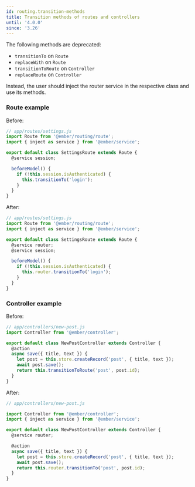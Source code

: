 ```yaml
---
id: routing.transition-methods
title: Transition methods of routes and controllers
until: '4.0.0'
since: '3.26'
---
```


The following methods are deprecated:
- `transitionTo` on `Route`
- `replaceWith` on `Route`
- `transitionToRoute` on `Controller`
- `replaceRoute` on `Controller`

Instead, the user should inject the router service in the respective class and use its methods.

### Route example

Before:

```javascript
// app/routes/settings.js
import Route from '@ember/routing/route';
import { inject as service } from '@ember/service';

export default class SettingsRoute extends Route {
  @service session;

  beforeModel() {
    if (!this.session.isAuthenticated) {
      this.transitionTo('login');
    }
  }
}
```

After:

```javascript
// app/routes/settings.js
import Route from '@ember/routing/route';
import { inject as service } from '@ember/service';

export default class SettingsRoute extends Route {
  @service router;
  @service session;

  beforeModel() {
    if (!this.session.isAuthenticated) {
      this.router.transitionTo('login');
    }
  }
}
```

### Controller example

Before:

```javascript
// app/controllers/new-post.js
import Controller from '@ember/controller';

export default class NewPostController extends Controller {
  @action
  async save({ title, text }) {
    let post = this.store.createRecord('post', { title, text });
    await post.save();
    return this.transitionToRoute('post', post.id);
  }
}
```

After:

```javascript
// app/controllers/new-post.js

import Controller from '@ember/controller';
import { inject as service } from '@ember/service';

export default class NewPostController extends Controller {
  @service router;

  @action
  async save({ title, text }) {
    let post = this.store.createRecord('post', { title, text });
    await post.save();
    return this.router.transitionTo('post', post.id);
  }
}
```
